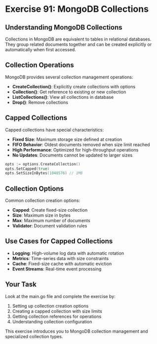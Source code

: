 # Exercise 91: MongoDB Collections

## Understanding MongoDB Collections

Collections in MongoDB are equivalent to tables in relational databases. They group related documents together and can be created explicitly or automatically when first accessed.

## Collection Operations

MongoDB provides several collection management operations:
- **CreateCollection()**: Explicitly create collections with options
- **Collection()**: Get reference to existing or new collection
- **ListCollections()**: View all collections in database
- **Drop()**: Remove collections

## Capped Collections

Capped collections have special characteristics:
- **Fixed Size**: Maximum storage size defined at creation
- **FIFO Behavior**: Oldest documents removed when size limit reached
- **High Performance**: Optimized for high-throughput operations
- **No Updates**: Documents cannot be updated to larger sizes

```go
opts := options.CreateCollection()
opts.SetCapped(true)
opts.SetSizeInBytes(1048576) // 1MB
```

## Collection Options

Common collection creation options:
- **Capped**: Create fixed-size collection
- **Size**: Maximum size in bytes
- **Max**: Maximum number of documents
- **Validator**: Document validation rules

## Use Cases for Capped Collections

- **Logging**: High-volume log data with automatic rotation
- **Metrics**: Time-series data with size constraints
- **Cache**: Fixed-size cache with automatic eviction
- **Event Streams**: Real-time event processing

## Your Task

Look at the main.go file and complete the exercise by:
1. Setting up collection creation options
2. Creating a capped collection with size limits
3. Getting collection references for operations
4. Understanding collection configuration

This exercise introduces you to MongoDB collection management and specialized collection types.